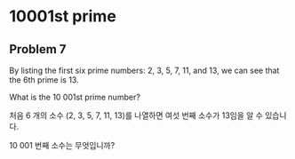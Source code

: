 10001st prime
==================== 

Problem 7
------------ 

By listing the first six prime numbers: 2, 3, 5, 7, 11, and 13, we can see that the 6th prime is 13.

What is the 10 001st prime number?

처음 6 개의 소수 (2, 3, 5, 7, 11, 13)를 나열하면 여섯 번째 소수가 13임을 알 수 있습니다.

10 001 번째 소수는 무엇입니까?